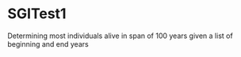 # SGITest1
Determining most individuals alive in span of 100 years given a list of beginning and end years
